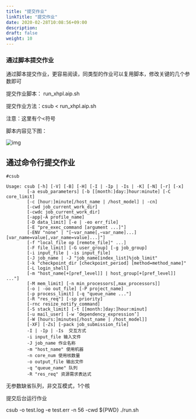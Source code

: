 ```yaml
---
title: "提交作业"
linkTitle: "提交作业"
date: 2020-02-28T10:08:56+09:00
description:
draft: false
weight: 10
---
```


### 通过脚本提交作业

通过脚本提交作业，更容易阅读，同类型的作业可以复用脚本，修改关键的几个参数即可

提交作业脚本： run_xhpl.aip.sh

提交作业方法：csub < run_xhpl.aip.sh

注意：这里有个<符号

脚本内容见下图：

![img](../_images/submit_job.png)

## 通过命令行提交作业

```
#csub

Usage: csub [-h] [-V] [-B] [-H] [-I | -Ip | -Is | -K] [-N] [-r] [-x]
        [-a esub_parameters] [-b [[month:]day:]hour:minute] [-C core_limit]
        [-c [hour:]minute[/host_name | /host_model] | -cn]
        [-cwd job_current_work_dir]
        [-cwdc job_current_work_dir]
        [-app|-A profile_name]
        [-D data_limit] [-e | -eo err_file]
        [-E "pre_exec_command [argument ...]"]
        [-ENV "none" | "[~var_name[,~var_name]...][var_name=value[,var_name=value]...]"]
        [-f "local_file op [remote_file]" ...]
        [-F file_limit] [-G user_group] [-g job_group]
        [-i input_file | -is input_file]
        [-J job_name | -J "job_name[index_list]%job_limit"
        [-k "checkpoint_dir [checkpoint_period] [method=method_name]"
        [-L login_shell]
        [-m "host_name[+[pref_level]] | host_group[+[pref_level]] ..."]
        [-M mem_limit] [-n min_processors[,max_processors]]
        [-o | -oo out_file] [-P project_name]
        [-p process_limit] [-q "queue_name ..."]
        [-R "res_req"] [-sp priority]
        [-rnc resize_notify_command]
        [-S stack_limit] [-t [[month:]day:]hour:minut]
        [-u mail_user] [-w ’dependency_expression’]
        [-W [hours:]minutes[/host_name | /host_model]]
        [-XF] [-Zs] [-pack job_submission_file] 
        -I | -Ip | -Is  交互方式 
        -i input_file 输入文件 
        -J job_name 作业名称 
        -m "host_name" 使用机器 
        -n core_num 使用核数量  
        -o output_file 输出文件  
        -q "queue_name" 队列  
        -R "res_req" 资源需求表达式 
```

无参数缺省队列，非交互模式，1个核

提交后台运行作业

csub -o test.log -e test.err -n 56 -cwd ${PWD} ./run.sh
